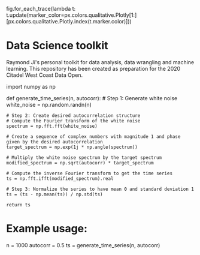 fig.for_each_trace(lambda t: t.update(marker_color=px.colors.qualitative.Plotly[1:][px.colors.qualitative.Plotly.index(t.marker.color)]))


Data Science toolkit
==============================
Raymond Ji's personal toolkit for data analysis, data wrangling and machine learning.
This repository has been created as preparation for the 2020 Citadel West Coast Data Open.

import numpy as np

def generate_time_series(n, autocorr):
    # Step 1: Generate white noise
    white_noise = np.random.randn(n)
    
    # Step 2: Create desired autocorrelation structure
    # Compute the Fourier transform of the white noise
    spectrum = np.fft.fft(white_noise)
    
    # Create a sequence of complex numbers with magnitude 1 and phase given by the desired autocorrelation
    target_spectrum = np.exp(1j * np.angle(spectrum))
    
    # Multiply the white noise spectrum by the target spectrum
    modified_spectrum = np.sqrt(autocorr) * target_spectrum
    
    # Compute the inverse Fourier transform to get the time series
    ts = np.fft.ifft(modified_spectrum).real
    
    # Step 3: Normalize the series to have mean 0 and standard deviation 1
    ts = (ts - np.mean(ts)) / np.std(ts)
    
    return ts

# Example usage:
n = 1000
autocorr = 0.5
ts = generate_time_series(n, autocorr)
